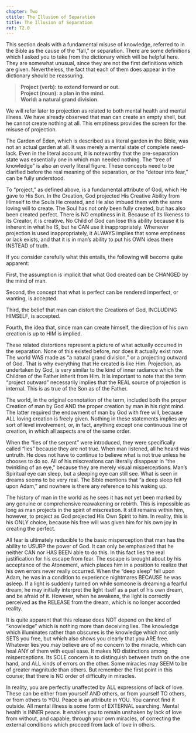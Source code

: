 ```yaml
---
chapter: Two
ctitle: The Illusion of Separation
title: The Illusion of Separation
ref: T2.0
---
```


This section deals with a fundamental misuse of knowledge,
referred to in the Bible as the cause of the “fall,” or separation. There
are some definitions which I asked you to take from the dictionary which
will be helpful here. They are somewhat unusual, since they are not the
first definitions which are given. Nevertheless, the fact that each of
them does appear in the dictionary should be reassuring.

> **Project (verb): to extend forward or out.**<br/>
> **Project (noun): a plan in the mind.**<br/>
> **World: a natural grand division.**

We will refer later to projection as related to both mental health and
mental illness. We have already observed that man can create an empty
shell, but he cannot create nothing at all. This emptiness provides the
screen for the misuse of projection.

The Garden of Eden, which is described as a literal garden in the Bible,
was not an actual garden at all. It was merely a mental state of
complete need-lack. Even in the literal account, it is noteworthy that
the pre-separation state was essentially one in which man needed
nothing. The “tree of knowledge” is also an overly literal figure. These
concepts need to be clarified before the real meaning of the separation,
or the “detour into fear,” can be fully understood.

To “project,” as defined above, is a fundamental attribute of God, which
He gave to His Son. In the Creation, God projected His
Creative Ability from Himself to the Souls He created, and He also
imbued them with the same loving will to create. The Soul has not only
been fully created, but has also been created perfect. There is NO
emptiness in it. Because of its likeness to its Creator, it is creative.
No Child of God can lose this ability because it is inherent in what he
IS, but he CAN use it inappropriately. Whenever projection is used
inappropriately, it ALWAYS implies that some emptiness or lack exists,
and that it is in man’s ability to put his OWN ideas there INSTEAD of
truth.

If you consider carefully what this entails, the following will become
quite apparent:

<div class="indent">

First, the assumption is implicit that what God created can be CHANGED
by the mind of man.

Second, the concept that what is perfect can be rendered imperfect, or
wanting, is accepted.

Third, the belief that man can distort the Creations of God,
INCLUDING HIMSELF, is accepted.

Fourth, the idea that, since man can create himself, the direction of
his own creation is up to HIM is implied.
</div>

These related distortions represent a picture of what actually occurred
in the separation. None of this existed before, nor does it actually
exist now. The world WAS made as “a natural grand division,” or a
projecting outward of God. That is why everything that He created is
like Him. Projection, as undertaken by God, is very similar to the kind
of inner radiance which the Children of the Father inherit from Him. It
is important to note that the term “project outward” necessarily implies
that the REAL source of projection is internal. This is as true of the
Son as of the Father.

The world, in the original connotation of the term, included both the
proper Creation of man by God AND the proper creation by man in his
right mind. The latter required the endowment of man by God with free
will, because ALL loving creation is freely given. Nothing in these
statements implies any sort of level involvement, or, in fact, anything
except one continuous line of creation, in which all aspects are of the
same order.

When the “lies of the serpent” were introduced, they were specifically
called “lies” because they are not true. When man
listened, all he heard was untruth. He does not have to continue to
believe what is not true unless he chooses to do so. All of his
miscreations can literally disappear in “the twinkling of an eye,”
because they are merely visual misperceptions. Man’s Spiritual eye can
sleep, but a sleeping eye can still see. What is seen in dreams seems to
be very real. The Bible mentions that “a deep sleep fell upon Adam,” and
nowhere is there any reference to his waking up.

The history of man in the world as he sees it has not yet been marked by
any genuine or comprehensive reawakening or rebirth. This is impossible
as long as man projects in the spirit of miscreation. It still remains
within him, however, to project as God projected His Own Spirit to him.
In reality, this is his ONLY choice, because his free will was given him
for his own joy in creating the perfect.

All fear is ultimately reducible to the basic misperception that man has
the ability to USURP the power of God. It can only be emphasized that he
neither CAN nor HAS BEEN able to do this. In this fact lies the real
justification for his escape from fear. The escape is brought about by
his acceptance of the Atonement, which places him in a position to
realize that his own errors never really occurred. When the “deep sleep”
fell upon Adam, he was in a condition to experience nightmares BECAUSE
he was asleep. If a light is suddenly turned on while someone is
dreaming a fearful dream, he may initially interpret the light itself as
a part of his own dream, and be afraid of it. However, when he awakens,
the light is correctly perceived as the RELEASE from the dream, which is
no longer accorded reality.

It is quite apparent that this release does NOT depend on the kind of
“knowledge” which is nothing more than deceiving lies. The knowledge
which illuminates rather than obscures is the knowledge which not only
SETS you free, but which also shows you clearly that you ARE free.
Whatever lies you may believe are of no concern to the miracle, which
can heal ANY of them with equal ease. It makes NO distinctions among
misperceptions. Its SOLE concern is to distinguish between truth on the
one hand, and ALL kinds of errors on the other. Some miracles may SEEM
to be of greater magnitude than others. But remember the first point in
this course; that there is NO order of difficulty in miracles.

In reality, you are perfectly unaffected by ALL expressions of lack of
love. These can be either from yourself AND others, or from yourself TO
others, or from others to YOU. Peace is an attribute in YOU. You cannot
find it outside. All mental illness is some form of EXTERNAL searching.
Mental health is INNER peace. It enables you to remain unshaken by lack
of love from without, and capable, through your own miracles, of
correcting the external conditions which proceed from lack of love in
others.

